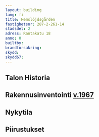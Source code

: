 ```yaml
---
layout: building
lang: fi
title: Hemslöjdsgården
fastighetsnr: 287-2-261-14
stadsdel: 2
adress: Rantakatu 18
anno: 0
builtby:
brandforsakring:
skydd:
skydd67:
---
```

## Talon Historia


## Rakennusinventointi <a href="/sources/keinanen_karki.pdf">v.1967</a>


## Nykytila


## Piirustukset

